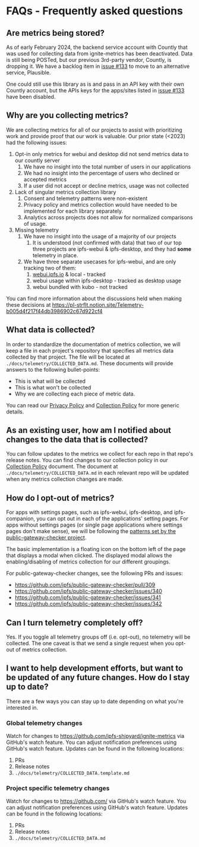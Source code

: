 # FAQs - Frequently asked questions

## Are metrics being stored? 
As of early February 2024, the backend service account with Countly that was used for collecting data from ignite-metrics has been deactivated.  Data is still being POSTed, but our previous 3rd-party vendor, Countly, is dropping it.  We have a backlog item in [issue #133](https://github.com/ipfs-shipyard/ignite-metrics/issues/133) to move to an alternative service, Plausible.

One could still use this library as is and pass in an API key with their own Countly account, but the APIs keys for the apps/sites listed in [issue #133](https://github.com/ipfs-shipyard/ignite-metrics/issues/133) have been disabled.

## Why are you collecting metrics?

We are collecting metrics for all of our projects to assist with prioritizing work and provide proof that our work is valuable. Our prior state (<2023) had the following issues:

1. Opt-in only metrics for webui and desktop did not send metrics data to our countly server
    1. We have no insight into the total number of users in our applications
    2. We had no insight into the percentage of users who declined or accepted metrics
    3. If a user did not accept or decline metrics, usage was not collected
2. Lack of singular metrics collection library
    1. Consent and telemetry patterns were non-existent
    2. Privacy policy and metrics collection would have needed to be implemented for each library separately.
    3. Analytics across projects does not allow for normalized comparisons of usage.
3. Missing telemetry
    1. We have no insight into the usage of a majority of our projects
        1. It is understood (not confirmed with data) that two of our top three projects are ipfs-webui & ipfs-desktop, and they had ****some**** telemetry in place.
    2. We have three separate usecases for ipfs-webui, and are only tracking two of them:
        1. [webui.ipfs.io](http://webui.ipfs.io) & local - tracked
        2. webui usage within ipfs-desktop - tracked as desktop usage
        3. webui bundled with kubo - not tracked

You can find more information about the discussions held when making these decisions at https://pl-strflt.notion.site/Telemetry-b005d4f217f44db3986902c67d922cf4

## What data is collected?

In order to standardize the documentation of metrics collection, we will keep a file in each project's repository that
specifies all metrics data collected by that project. The file will be located at `./docs/telemetry/COLLECTED_DATA.md`. These documents will provide answers to the following bullet-points:

* This is what will be collected
* This is what won't be collected
* Why we are collecting each piece of metric data.

You can read our [Privacy Policy](./PRIVACY_POLICY.md) and [Collection Policy](./COLLECTION_POLICY.md) for more generic details.

## As an existing user, how am I notified about changes to the data that is collected?

You can follow updates to the metrics we collect for each repo in that repo's release notes. You can find changes to our collection policy in our [Collection Policy](./COLLECTION_POLICY.md) document. The document at `./docs/telemetry/COLLECTED_DATA.md` in each relevant repo will be updated when any metrics collection changes are made.

## How do I opt-out of metrics?

For apps with settings pages, such as ipfs-webui, ipfs-desktop, and ipfs-companion, you can opt out in each of the applications' setting pages. For apps without settings pages (or single page applications where settings pages don't make sense), we will be following the [patterns set by the public-gateway-checker project](https://github.com/ipfs/public-gateway-checker/issues/340#issuecomment-1371410214).

The basic implementation is a floating icon on the bottom left of the page that displays a modal when clicked. The displayed modal allows the enabling/disabling of metrics collection for our different groupings.

For public-gateway-checker changes, see the following PRs and issues:

* https://github.com/ipfs/public-gateway-checker/pull/309
* https://github.com/ipfs/public-gateway-checker/issues/340
* https://github.com/ipfs/public-gateway-checker/issues/341
* https://github.com/ipfs/public-gateway-checker/issues/342

## Can I turn telemetry completely off?

Yes. If you toggle all telemetry groups off (i.e. opt-out), no telemetry will be collected. The one caveat is that we send a single request when you opt-out of metrics collection.


## I want to help development efforts, but want to be updated of any future changes. How do I stay up to date?

There are a few ways you can stay up to date depending on what you're interested in.

### Global telemetry changes

Watch for changes to https://github.com/ipfs-shipyard/ignite-metrics via GitHub's watch feature. You can adjust notification preferences using GitHub's watch feature. Updates can be found in the following locations:

1. PRs
2. Release notes
3. `./docs/telemetry/COLLECTED_DATA.template.md`


### Project specific telemetry changes

Watch for changes to https://github.com/<repo-of-interest> via GitHub's watch feature. You can adjust notification preferences using GitHub's watch feature. Updates can be found in the following locations:

1. PRs
2. Release notes
3. `./docs/telemetry/COLLECTED_DATA.md`
